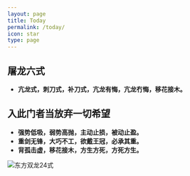 ```yaml
---
layout: page
title: Today
permalink: /today/
icon: star
type: page
---
```


## 屠龙六式
* **亢龙式，刺刀式，补刀式，亢龙有悔，亢龙冇悔，移花接木。**
## 入此门者当放弃一切希望
* **强势低吸，弱势高抛，主动止损，被动止盈。**
* **重剑无锋，大巧不工，欲戴王冠，必承其重。**
* **背孤击虚，移花接木，方生方死，方死方生。**

![东方双龙24式](https://github.com/hhtc2050/hhtc2050.github.io/blob/master/js/000.jpg?raw=true)
